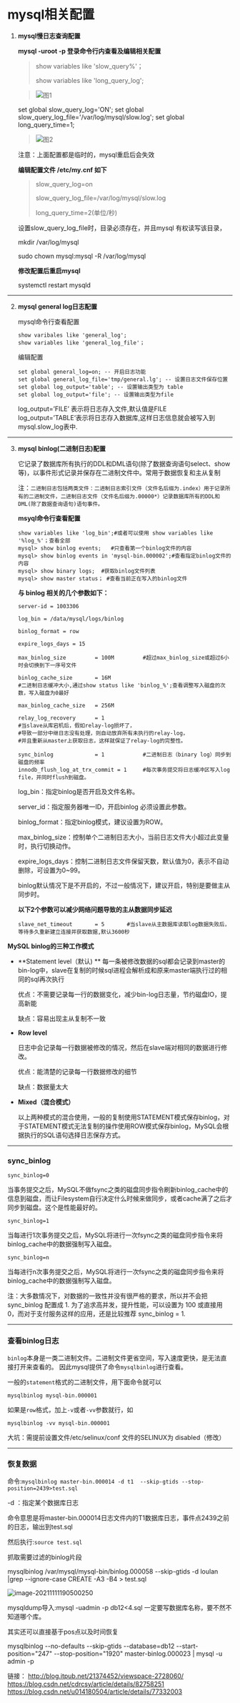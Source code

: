 # mysql相关配置

1. **mysql慢日志查询配置**

   **mysql -uroot -p 登录命令行内查看及编辑相关配置**

   > show variables like 'slow_query%'；
   >
   > show variables like 'long_query_log';
   >
   > 
   >
   > 
   
   >![图1](https://github.com/Peanut-tdd/Picture/blob/main/Dingtalk_20210824175409.jpg?raw=true)
   
   
   
   set global slow_query_log='ON'; 
   set global slow_query_log_file='/var/log/mysql/slow.log';
   set global long_query_time=1;
   
   >![图2](https://raw.githubusercontent.com/Peanut-tdd/Picture/main/Dingtalk_20210824175612.jpg)
   
   注意：上面配置都是临时的，mysql重启后会失效
   
   **编辑配置文件 /etc/my.cnf  如下**
   
   > slow_query_log=on
   >
   > slow_query_log_file=/var/log/mysql/slow.log
   >
   > long_query_time=2(单位/秒)
   
   设置slow_query_log_file时，目录必须存在，并且mysql 有权读写该目录，
   
   mkdir /var/log/mysql
   
   sudo chown mysql:mysql -R /var/log/mysql
   
   **修改配置后重启mysql**
   
   systemctl restart mysqld

-------

2. **mysql general log日志配置**

   mysql命令行查看配置

   ```
   show varibales like 'general_log';
   show variables like 'general_log_file'；
   ```

   编辑配置

   ```
   set global general_log=on; -- 开启日志功能
   set global general_log_file='tmp/general.lg'; -- 设置日志文件保存位置
   set global log_output='table'; -- 设置输出类型为 table
   set global log_output='file'; -- 设置输出类型为file
   ```

   log_output=’FILE’ 表示将日志存入文件,默认值是FILE　 
   log_output=’TABLE’表示将日志存入数据库,这样日志信息就会被写入到mysql.slow_log表中.

-----

3. **mysql binlog(二进制日志)配置**

   它记录了数据库所有执行的DDL和DML语句(除了数据查询语句select、show等)，以事件形式记录并保存在二进制文件中。常用于数据恢复和主从复制

    注：`二进制日志包括两类文件：二进制日志索引文件（文件名后缀为.index）用于记录所有的二进制文件，二进制日志文件（文件名后缀为.00000*）记录数据库所有的DDL和DML(除了数据查询语句)语句事件。`

   
   
   **msyql命令行查看配置**

   ```
   show variables like 'log_bin';#或者可以使用 show variables like '%log_%'；查看全部
   mysql> show binlog events;   #只查看第一个binlog文件的内容
   mysql> show binlog events in 'mysql-bin.000002';#查看指定binlog文件的内容
   mysql> show binary logs;  #获取binlog文件列表
   mysql> show master status； #查看当前正在写入的binlog文件
   ```
   
   
   
   **与 binlog 相关的几个参数如下：**
   
   ```
   server-id = 1003306
   
   log_bin = /data/mysql/logs/binlog
   
   binlog_format = row
   
   expire_logs_days = 15
   
   max_binlog_size         = 100M         #超过max_binlog_size或超过6小时会切换到下一序号文件
    
   binlog_cache_size       = 16M           
   #二进制日志缓冲大小,通过show status like 'binlog_%';查看调整写入磁盘的次数，写入磁盘为0最好
    
   max_binlog_cache_size   = 256M
    
   relay_log_recovery      = 1            
   #当slave从库宕机后，假如relay-log损坏了，
   #导致一部分中继日志没有处理，则自动放弃所有未执行的relay-log，
   #并且重新从master上获取日志，这样就保证了relay-log的完整性。
    
   sync_binlog             = 1            #二进制日志（binary log）同步到磁盘的频率
   innodb_flush_log_at_trx_commit = 1     #每次事务提交将日志缓冲区写入log file，并同时flush到磁盘。
   
   ```

   log_bin：指定binlog是否开启及文件名称。

   server_id：指定服务器唯一ID，开启binlog 必须设置此参数。

   binlog_format：指定binlog模式，建议设置为ROW。

   max_binlog_size：控制单个二进制日志大小，当前日志文件大小超过此变量时，执行切换动作。
   
   expire_logs_days：控制二进制日志文件保留天数，默认值为0，表示不自动删除，可设置为0~99。
   
   binlog默认情况下是不开启的，不过一般情况下，建议开启，特别是要做主从同步时。
   
   
   
   **以下2个参数可以减少网络问题导致的主从数据同步延迟**
   
   ```
   slave_net_timeout       = 5       #当slave从主数据库读取log数据失败后，等待多久重新建立连接并获取数据,默认3600秒
   ```
   
   
   

  **MySQL binlog的三种工作模式**
 - **Statement level（默认) **
   每一条被修改数据的sql都会记录到master的bin-log中，slave在复制的时候sql进程会解析成和原来master端执行过的相同的sql再次执行

   优点：不需要记录每一行的数据变化，减少bin-log日志量，节约磁盘IO，提高新能

   缺点：容易出现主从复制不一致

   
   
- **Row level**

  日志中会记录每一行数据被修改的情况，然后在slave端对相同的数据进行修改。

  优点：能清楚的记录每一行数据修改的细节

  缺点：数据量太大



- **Mixed（混合模式）**

  以上两种模式的混合使用，一般的复制使用STATEMENT模式保存binlog，对于STATEMENT模式无法复制的操作使用ROW模式保存binlog，MySQL会根据执行的SQL语句选择日志保存方式。

--------

### sync_binlog

```
sync_binlog=0
```

当事务提交之后，MySQL不做fsync之类的磁盘同步指令刷新binlog_cache中的信息到磁盘，而让Filesystem自行决定什么时候来做同步，或者cache满了之后才同步到磁盘。这个是性能最好的。

```
sync_binlog=1
```

当每进行1次事务提交之后，MySQL将进行一次fsync之类的磁盘同步指令来将binlog_cache中的数据强制写入磁盘。

```
sync_binlog=n
```

当每进行n次事务提交之后，MySQL将进行一次fsync之类的磁盘同步指令来将binlog_cache中的数据强制写入磁盘。

注：大多数情况下，对数据的一致性并没有很严格的要求，所以并不会把 sync_binlog 配置成 1. 为了追求高并发，提升性能，可以设置为 100 或直接用 0，而对于支付服务这样的应用，还是比较推荐 sync_binlog = 1.

-----

### 查看binlog日志

`binlog`本身是一类二进制文件。二进制文件更省空间，写入速度更快，是无法直接打开来查看的。
因此mysql提供了命令`mysqlbinlog`进行查看。

一般的`statement`格式的二进制文件，用下面命令就可以

```
mysqlbinlog mysql-bin.000001
```

如果是`row`格式，加上`-v`或者`-vv`参数就行，如

```
mysqlbinlog -vv mysql-bin.000001 
```



大坑：需提前设置文件/etc/selinux/conf 文件的SELINUX为 disabled（修改）



---



### 恢复数据

命令:`mysqlbinlog master-bin.000014 -d t1  --skip-gtids --stop-position=2439>test.sql`

-d ：指定某个数据库日志 

命令意思是将master-bin.000014日志文件内的T1数据库日志，事件点2439之前的日志，输出到test.sql

然后执行:`source test.sql`





抓取需要过滤的binlog片段

mysqlbinlog /var/mysql/mysql-bin/binlog.000058 --skip-gtids -d loulan |grep --ignore-case CREATE -A3 -B4 > test.sql

![image-20211111190500250](https://raw.githubusercontent.com/Peanut-tdd/Picture/main/image-20211111190500250.png)

mysqldump导入:mysql -uadmin -p db12<4.sql   一定要写数据库名称，要不然不知道哪个库。





其实还可以直接基于pos点以及时间恢复

mysqlbinlog --no-defaults  --skip-gtids  --database=db12  --start-position="247" --stop-position="1920" master-binlog.000023 | mysql -u admin -p




链接：
http://blog.itpub.net/21374452/viewspace-2728060/
https://blog.csdn.net/cdrcsy/article/details/82758251
https://blog.csdn.net/u014180504/article/details/77332003















